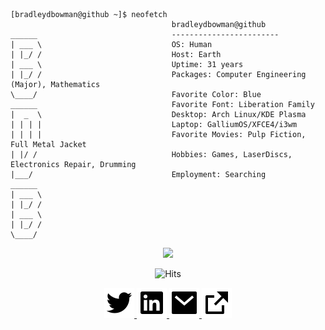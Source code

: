 ```

[bradleydbowman@github ~]$ neofetch
                                    bradleydbowman@github
______                              ------------------------
| ___ \                             OS: Human
| |_/ /                             Host: Earth
| ___ \                             Uptime: 31 years
| |_/ /                             Packages: Computer Engineering (Major), Mathematics
\____/                              Favorite Color: Blue
______                              Favorite Font: Liberation Family
|  _  \                             Desktop: Arch Linux/KDE Plasma
| | | |                             Laptop: GalliumOS/XFCE4/i3wm
| | | |                             Favorite Movies: Pulp Fiction, Full Metal Jacket
| |/ /                              Hobbies: Games, LaserDiscs, Electronics Repair, Drumming
|___/                               Employment: Searching
______                    
| ___ \
| |_/ /
| ___ \
| |_/ /
\____/
```
<p align="center">

  <img src="https://github-readme-stats.vercel.app/api?username=bradleybowman&custom_title=GitHub%20Stats&include_all_commits&count_private=true&&show_icons=true&theme=onedark" />

</p>

<p align="center">

  <img src="http://hits.dwyl.com/bradleybowman/bradleybowman.svg" alt="Hits" />

</p>


<p align="center">

  <a href="https://www.twitter.com/bradleydbowman" />
  <img src="/assets/twitter-fill.svg" />
  <a href="https://www.linkedin.com/in/bradleydbowman" />
  <img src="/assets/linkedin-box-fill.svg" />
  <a href="mailto:bradleybowman@sabertech.dev" />
  <img src="/assets/mail-fill.svg" />
  <a href="https://sabertech.dev" />
  <img src="/assets/external-link-fill.svg" />

</p>
